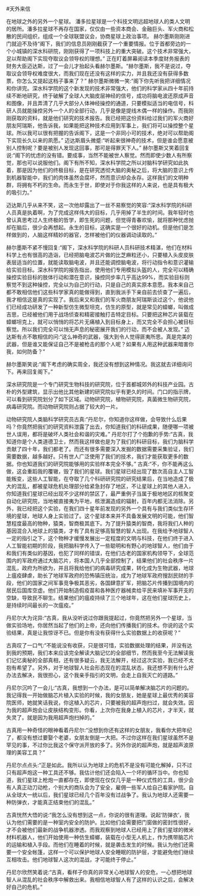 #天外来信

在地球之外的另外一个星球。
潘多拉星球是一个科技文明远超地球人的类人文明的居所。潘多拉星球不再存在国家，仅仅由一些资本商会、金融巨头、军火商和松散的民间组织，组成一个全球联盟议会，协商星球上政治事项。
赫尔墨斯刚刚进门就迫不及待“阁下，我们的信息员刚刚截获了一个重要情报。位于首都旁边的一个小城镇的深水科研院，刚刚获得了一项科技上的重大突破。这个技术非常强大，足以帮助阁下实现夺取议会领导权的理想。”
正在盯着屏幕阅读本季度财务报表的财务大臣迈达斯，过了一会儿才抬起头看赫尔墨斯。“赫尔墨斯，我不是说过，夺取议会领导权难度很大，而我们现在还没有这样的实力，并且我还没有获得多数票，你怎么又提起这档子事来了？”
赫尔墨斯微微一笑:“阁下你先听我把详细情况和你讲完。深水科学院的这个新发现的技术非常强大，他们的科学家从四十年前持续不断地研究，终于破解了全球人大脑皮层神经的信号，成功将脑电波还原成声音和图像，并且弄清了几乎大部分人体神经操控的通道，只要模拟适当的电信号，科研人员就能操控另外一个人的全部行动，几乎是像是提线木偶一样的操作。而我刚刚获取的资料，就是他们研究的技术报告。我已经把这份资料给过我们的军火商好朋友阿瑞斯，他告诉我，如果能把这种技术应用到军事上，我们将可以操控整个星球。所以我可以很有把握的告诉阁下，这是一个非同小可的技术，绝对可以帮助阁下实现长久以来的夙愿。”
迈达斯眉头微蹙:“听起来很神奇的技术，但是谁会愿意被别人控制呢？要是被别人发现这回事，那可是得罪天下人。”
赫尔墨斯又笑着回复说:“阁下的忧虑的没有错。要成事，当然不能被世人察觉。然而即使少数人有所察觉，那也可以说服他们。阁下有所不知，深水科学院之所以对脑科学研究如此执着，那是因为他们的终极目标，是在研究透彻大脑的奥秘之后，将大脑的意识上传到机器智能中，我们的肉体虽然会腐坏，然而意识却会永存。这样我们的文明种群，将拥有不朽的生命。而永生于世，即使对于你我这样的人来说，也是具有极大的吸引力。”

迈达斯几乎从来不笑，这一次他却露出了一丝不易察觉的笑容:“深水科学院的科研人员真是执着啊，为了完成这样伟大的目标，几乎用掉了半生的时间。我年轻时也曾认真思考过人生终极的哲学，即生死的问题，但觉得青春欢愉，就将那种忧虑抛却在脑后，很少会再想起。永生的目标，这确实是一个很好的动机。但是他们是怎样做到的，人脑这样精妙的器官，怎样被他们的仪器调动读取的。”

赫尔墨斯不紧不慢回复:“阁下，深水科学院的科研人员科研技术精湛，他们在材料科学上也有很高的造诣，已经把脑电波芯片做的比芝麻粒还小，只要植入头皮皮肤表层适当的位置，就能读取脑电波，并且还能调控脑电波，将行动指令和意识灌输给实验目标。深水科学院的报告指出，使用他们专用模拟头盔的人，完全可以精确操控实验目标的肢体行动和潜在意识，操控同步率几乎高达99%，而实验目标则察觉不到这种操控，完全以为自己的行动，只是自己的真实原本意愿。我本来自己都不敢相信他们这些科学家真的能做得到，直到我派手下亲自前去侦查了一遍后，我才相信这是真的实现了。我后来又和我们的军火商朋友阿瑞斯谈过这个，他说他们已经成功研发了一种新型仿生微型坦克，仿生的原型，就是常见的蟑螂，叫做成吉思，已经被他们用于战场侦查和精密接触打击特定目标。只要把这种芯片装载在蟑螂坦克上，就可以悄悄的将芯片无痛植入到目标身上，而又完全不会担心被目标察觉。所以我们完全可以悄无声息的秘密展开我们的行动，而不会被人发现。”
迈达斯有点不敢相信的问:“这么神奇的武器，强大到令人觉得匪夷所思。真是完美的武器，但是谁又能保证自己不是被枪击的那个人呢？如果有人用这种武器来暗害你我，如何防备？”

赫尔墨斯笑说:“阁下考虑的确实周全，我还没有想到这种情况。我这就去详细询问下。再来回复阁下。”

深水研究院是一个专门研究生物科技的研究院，位于首都城郊外的科技产业园。古朴的外型建筑，显示出他比其他新建的研究院似乎有更久的时间。门口的指示牌，可以看到研究院划分了如下区域。动物研究院，植物研究院，真菌微生物研究院，病毒研究院。而动物研究院则占据了较大的一片。

动物研究院人类脑科学研究员古真:“丹尼尔，你知道你这样做，会导致什么后果吗？你竟然把我们的研究资料泄露了出去，你知道我们的科研成果，随便哪一项被世人误用，都将是破坏人类社会和谐的灾难。”
丹尼尔打了个抱歉的手势:“古真，我知道你是个人类道德卫士，然而我这样做也是为了我们的科研目标，我们为脑科学贡献了四十年，我们都老了。而还有很多需要深入发掘的数据需要采集验证，我们需要数据，越多越好。只有世人广泛使用了我们的技术，我们才能获取更多的数据。你也知道我们的研究院能够用的实验样本完全不够。”
古真:“不，你不能再这么做，这会重蹈我的覆辙，毁了我们的星球。我们星球已经出现了数次高自主人工智能叛变，这些人工智能，在夺取了几个科研研究院的研究结果后，在当地造成了极大的混乱，都被星球危机处理部分给紧急封存了地区，不让星球上的其他人进入，你知道我们星球已经出现不少这样的禁区了，最严重例子当属于极地地区的核聚变自动化研究院，当地被直接夷为平地，核泄漏造成的辐射，百年内都无法消除。另外，我已经把这个实验，在我们四十星年前发现的另外一个具有与我们类似生存环境的星球，地球人身上实验过了。这个星球本来并不具备发展文明的可能，他们智慧程度最高的物种，猿类，智商极其底下。为了提升猿类的智商，我将我们人种的基因混合入地球上的猿类，才有了具有足够高智慧的智人出现。在我给予地球智人一定的指引之下，这个物种才缓慢发展出一定程度的文明与科技，在他们终于进入人工智能初期的阶段，我把脑科学传入了一些聪明和有野心的地球智人，他们由于和我们有类似的基因，也犯了同样的错误，在他们古老的国家机构领导下，全球范围内的军政府通过大脑芯片，将本国人几乎全部控制了，结果他们的社会秩序一片混乱，政府为所欲为，并且将我给他们的病毒研究成果，转化成为生物武器，地球上瘟疫肆虐，助长了地球军政府的恐怖镇压统治，成为了地球军政府搜刮民财的手段，他们的国家之间军事竞争极其恶劣，各国肆意扩军，把脑芯片传播到国境内的居民后国库空虚。他们开始制造假疫苗和各种医疗器械卖给平民来填补军事开支的空缺，导致民不聊生。结果他们的瘟疫持续了三个地球年，这在他们星球历史上，是持续时间最长的一次瘟疫。”

丹尼尔大为诧异:“古真，我从没听说过你跟我提起过，你竟然把另外一个星球，当做实验场地，你居然当起了他们的上帝，还向他们传播我们的技术。你说的这个实验结果，真是让我惊讶不已。但是你有没有获得什么实验数据上的收获呢？”

古真叹了一口气:“不能说没有收获，只是很可惜，实验数据处理的结果，并没有达到我的预期，我们本来应该完全解读大脑记忆的全部细节，然而我至今无法解读我们记忆奥秘的全部真相，还有很多疑云，我无法解开，经过这次实验，我已经不太抱有希望了。另外，对于地球智人社会形态现在的混乱状态，我还想不到有什么好办法去解决，我很担心，这个我亲手指引的文明，会走上自我灭亡的道路。”

丹尼尔沉吟了一会儿:“古真，我想到一个办法，是可以简单解决脑芯片的问题的。我记得我一开始做脑芯片植入实验的时候，我的女朋友，她是星球上最优秀的美容院医师，她就笑话我说，你这植入的芯片，只要被我的超声炮扫过，就会失效。因为我的超声炮会让皮肤结构变形。你看，上次你在我身上植入的芯片，才半天，就失灵了。就是因为我用超声炮扫掉的。”

古真用一种奇怪的眼神看着丹尼尔:“没想到你还有这样的女朋友，我看你大把年纪了，都没有想过要娶个老婆，女朋友倒是一大把。不过你这样在我们星球虽然不是罕见的事，不过你比我这个保守派开放的多了。另外你说的超声炮，就是超声波原理的美容工具？”

丹尼尔点点头:“正是如此。我所以认为地球上的危机不是没有可能化解掉，只不过只有超声炮这一种工具还不够。我估计他们还会陷入一个坏的循环当中。你也知道，我们星球上枪炮一直都存在，即使现在仅仅几乎是一种仪式性的工具，很少会有人真正动刀动枪，个别大的商队会为了安全，雇佣一些军人给自己看家护院。自从全球大一统以后，我们星球已经几个百年没有过战争了。我认为地球人还需要一种防弹衣，才能真正结束他们的混乱。”

古真恍然大悟的说:“我怎么没有想到这一点，你说的很有道理。说起‘防弹衣’，我认为他们需要的是一种室内安全的防护。比如他们会需要把门窗做的密封性很好，才不会被他们最新的战争机器渗透。而我观察到地球人已经用上了我们星球的微米材料机器人，他们开始使用一种仿生蟑螂，装载在小型无人机上，作为携带脑芯片的运输和植入手段。而他们在睡着的时候，就是袭击发生的时候。我认为他们还需要一个安全帐篷，这样一个可以保护地球人安全睡眠的防护层，才能避免他们继续互相攻击。他们地球智人这次的混战，才可能终于停止。”

丹尼尔欣然笑着说:“古真，看样子你真的非常关心地球智人的安危，一心想把地球智人从混乱的社会秩序中解救出来。我相信地球智人有了这样的认识之后，会解决好自己的危机。”
